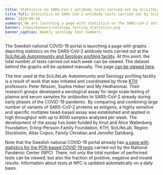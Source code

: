 ```yaml
---
title: Statistics on SARS-CoV-2 antibody tests carried out by SciLifeLab now available # short
title_full: Statistics on SARS-CoV-2 antibody tests carried out by SciLifeLab now available # long
date: 2020-09-30
summary: We are launching a page with statistics on the SARS-CoV-2 antibody tests carried out at the SciLifeLab Autoimmunity and Serology profiling facility.
banner: /news/banners/serology_testing_statistics.png
banner_caption: Weekly serology test numbers.
---
```


The Swedish national COVID-19 portal is launching a page with graphs depicting statistics on the SARS-CoV-2 antibody tests carried out at the [SciLifeLab Autoimmunity and Serology profiling facility](https://www.scilifelab.se/facilities/autoimmunity-profiling/). At this point, the total number of tests carried out each week can be viewed. The dataset behind the graphs will be updated manually. The page [can be viewed here](/data_types/health_data/serology-statistics/).

The test used at the SciLifeLab Autoimmunity and Serology profiling facility is a result of work that was initiated and coordinated by three [KTH](https://www.kth.se) professors: Peter Nilsson, Sophia Hober and My Hedhammar. Their research groups developed a serological assay for large scale testing of plasma and serum samples for antibodies to SARS-CoV-2 already during early phases of the COVID-19 pandemic. By comparing and combining large number of variants of SARS-CoV-2 proteins as antigens, a highly sensitive and specific multiplex bead-based assay was established and applied in high throughput with up to 8000 samples analysed per week. The development of the assay has been funded by Knut and Alice Wallenberg Foundation, Erling-Persson Family Foundation, KTH, SciLifeLab, Region Stockholm, Atlas Copco, Family Christian and Jennifer Dahlberg.

Note that the Swedish national COVID-19 portal already has [a page with statistics for the PCR-based COVID-19 tests](/data_types/health_data/npc-statistics/) carried out by the National Pandemic Center (NPC). There, not only the total number of performed tests can be viewed, but also the fraction of positive, negative and invalid results. Information about tests at NPC is updated automatically on a daily basis.

